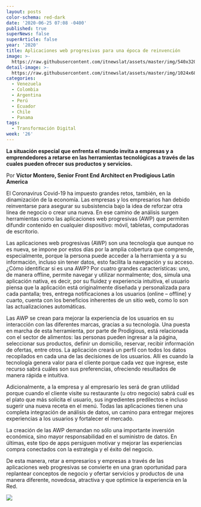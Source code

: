 ```yaml
---
layout: posts
color-schema: red-dark
date: '2020-06-25 07:08 -0400'
published: true
superNews: false
superArticle: false
year: '2020'
title: Aplicaciones web progresivas para una época de reinvención
image: >-
  https://raw.githubusercontent.com/itnewslat/assets/master/img/540x320/Victor-Montero-p.jpg
detail-image: >-
  https://raw.githubusercontent.com/itnewslat/assets/master/img/1024x680/Victor-Montero-g.jpg
categories:
  - Venezuela
  - Colombia
  - Argentina
  - Perú
  - Ecuador
  - Chile
  - Panama
tags:
  - Transformación Digital
week: '26'
---
```

**La situación especial que enfrenta el mundo invita a empresas y a emprendedores a retarse en las herramientas tecnológicas a través de las cuales pueden ofrecer sus productos y servicios.**

Por **Víctor Montero, Senior Front End Architect en Prodigious Latin America**

El Coronavirus Covid-19 ha impuesto grandes retos, también, en la dinamización de la economía. Las empresas y los empresarios han debido reinventarse para asegurar su subsistencia bajo la idea de reforzar otra línea de negocio o crear una nueva. En ese camino de análisis surgen herramientas como las aplicaciones web progresivas  (AWP) que permiten difundir contenido en cualquier dispositivo: móvil, tabletas, computadoras de escritorio. 

Las aplicaciones web progresivas (AWP) son una tecnología que aunque no es nueva, se impone por estos días por la amplia cobertura que comprende, especialmente, porque la persona puede acceder a la herramienta y a su información, incluso sin tener datos, esto facilita la navegación y su acceso. ¿Cómo identificar si es una AWP? Por cuatro grandes características: uno, de manera offline, permite navegar y utilizar normalmente; dos, simula una aplicación nativa, es decir, por su fluidez y experiencia intuitiva, el usuario piensa que la aplicación está originalmente diseñada y personalizada para cada pantalla; tres, entrega notificaciones a los usuarios (online – offline) y cuarto, cuenta con los beneficios inherentes de un sitio web, como lo son las actualizaciones automáticas.

Las AWP se crean para mejorar la experiencia de los usuarios en su interacción con las diferentes marcas, gracias a su tecnología. Una puesta en marcha de esta herramienta, por parte de Prodigious, está relacionada con el sector de alimentos: las personas pueden ingresar a la página, seleccionar sus productos, definir un domicilio, reservar, recibir información de ofertas, entre otros. La aplicación creará un perfil con todos los datos recopilados en cada una de las decisiones de los usuarios. Allí es cuando la tecnología genera valor para el cliente porque cada vez que ingrese, este recurso sabrá cuáles son sus preferencias, ofreciendo resultados de manera rápida e intuitiva.

Adicionalmente, a la empresa y al empresario les será de gran utilidad porque cuando el cliente visite su restaurante (u otro negocio) sabrá cuál es el plato que más solicita el usuario, sus ingredientes predilectos e incluso sugerir una nueva receta en el menú. Todas las aplicaciones tienen una completa integración de análisis de datos, un camino para entregar mejores experiencias a los usuarios y fortalecer el mercado. 

La creación de las AWP demandan no sólo una importante inversión económica, sino mayor responsabilidad en el suministro de datos. En últimas, este tipo de apps persiguen motivar y mejorar las experiencias compra conectados con la estrategia y el éxito del negocio. 

De esta manera, retar a empresarios y empresas a través de las aplicaciones web progresivas se convierte en una gran oportunidad para replantear conceptos de negocio y ofertar servicios y productos de una manera diferente, novedosa, atractiva y que optimice la experiencia en la Red. 

<img src="https://tracker.metricool.com/c3po.jpg?hash=56f88a41e39ab42c063cc51676587a04"/>